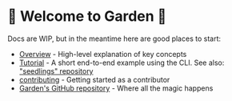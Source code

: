 # 🌱 Welcome to Garden 🌱

Docs are WIP, but in the meantime here are good places to start:
- [Overview](architecture_overview.md) - High-level explanation of key concepts
- [Tutorial](user_guide/tutorial.md) - A short end-to-end example using the CLI. See also: ["seedlings" repository](https://github.com/Garden-AI/seedlings)
- [contributing](developer_guide/contributing.md) - Getting started as a contributor
- [Garden's GitHub repository](https://github.com/Garden-AI/garden) - Where all the magic happens